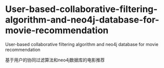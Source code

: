 # User-based-collaborative-filtering-algorithm-and-neo4j-database-for-movie-recommendation
User-based collaborative filtering algorithm and neo4j database for movie recommendation  

基于用户的协同过滤算法和neo4j数据库的电影推荐
